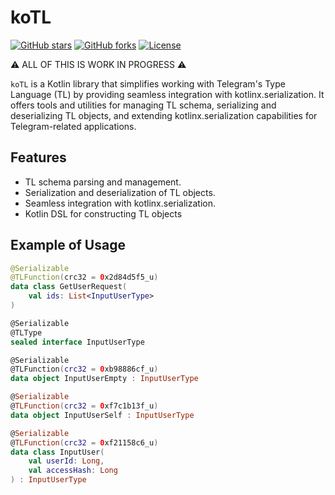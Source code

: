 # koTL

[![GitHub stars](https://img.shields.io/github/stars/kotlin-telegram/koTL.svg?cache)](https://github.com/kotlin-telegram/koTL/stargazers)
[![GitHub forks](https://img.shields.io/github/forks/kotlin-telegram/koTL.svg?cache)](https://github.com/kotlin-telegram/koTL/network)
[![License](https://img.shields.io/github/license/kotlin-telegram/koTL.svg?cache)](LICENSE.md)

⚠️ ALL OF THIS IS WORK IN PROGRESS ⚠️

`koTL` is a Kotlin library that simplifies working with Telegram's Type Language (TL) by providing seamless integration with kotlinx.serialization. It offers tools and utilities for managing TL schema, serializing and deserializing TL objects, and extending kotlinx.serialization capabilities for Telegram-related applications.

## Features

- TL schema parsing and management.
- Serialization and deserialization of TL objects.
- Seamless integration with kotlinx.serialization.
- Kotlin DSL for constructing TL objects

## Example of Usage

```kotlin
@Serializable
@TLFunction(crc32 = 0x2d84d5f5_u)
data class GetUserRequest(
    val ids: List<InputUserType>
)

@Serializable
@TLType
sealed interface InputUserType

@Serializable
@TLFunction(crc32 = 0xb98886cf_u)
data object InputUserEmpty : InputUserType

@Serializable
@TLFunction(crc32 = 0xf7c1b13f_u)
data object InputUserSelf : InputUserType

@Serializable
@TLFunction(crc32 = 0xf21158c6_u)
data class InputUser(
    val userId: Long,
    val accessHash: Long
) : InputUserType
```
